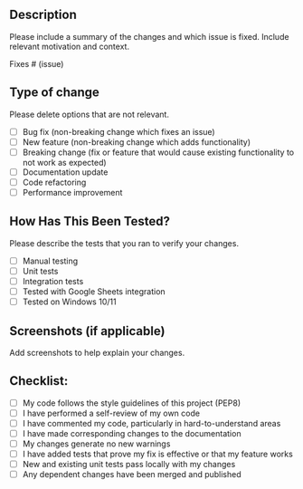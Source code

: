 ## Description
Please include a summary of the changes and which issue is fixed. Include relevant motivation and context.

Fixes # (issue)

## Type of change
Please delete options that are not relevant.

- [ ] Bug fix (non-breaking change which fixes an issue)
- [ ] New feature (non-breaking change which adds functionality)
- [ ] Breaking change (fix or feature that would cause existing functionality to not work as expected)
- [ ] Documentation update
- [ ] Code refactoring
- [ ] Performance improvement

## How Has This Been Tested?
Please describe the tests that you ran to verify your changes.

- [ ] Manual testing
- [ ] Unit tests
- [ ] Integration tests
- [ ] Tested with Google Sheets integration
- [ ] Tested on Windows 10/11

## Screenshots (if applicable)
Add screenshots to help explain your changes.

## Checklist:
- [ ] My code follows the style guidelines of this project (PEP8)
- [ ] I have performed a self-review of my own code
- [ ] I have commented my code, particularly in hard-to-understand areas
- [ ] I have made corresponding changes to the documentation
- [ ] My changes generate no new warnings
- [ ] I have added tests that prove my fix is effective or that my feature works
- [ ] New and existing unit tests pass locally with my changes
- [ ] Any dependent changes have been merged and published